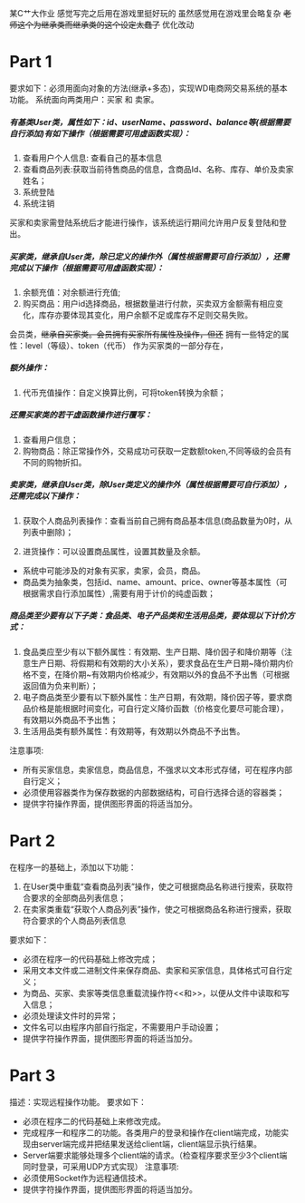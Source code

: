 某C艹大作业
感觉写完之后用在游戏里挺好玩的
虽然感觉用在游戏里会略复杂
~~老师这个为继承类而继承类的这个设定太蠢了~~
优化改动

# Part 1
要求如下：必须用面向对象的方法(继承+多态)，实现WD电商网交易系统的基本功能。
系统面向两类用户：买家 和 卖家。
##### 有基类User类，属性如下：id、userName、password、balance等(根据需要自行添加)有如下操作（根据需要可用虚函数实现）：
1.	查看用户个人信息: 查看自己的基本信息
2.	查看商品列表:获取当前待售商品的信息，含商品Id、名称、库存、单价及卖家姓名；
3.	系统登陆
4.	系统注销

买家和卖家需登陆系统后才能进行操作，该系统运行期间允许用户反复登陆和登出。

##### 买家类，继承自User类，除已定义的操作外（属性根据需要可自行添加），还需完成以下操作（根据需要可用虚函数实现）：
1.	余额充值：对余额进行充值;
2.	购买商品：用户id选择商品，根据数量进行付款，买卖双方金额需有相应变化，库存亦要体现其变化，用户余额不足或库存不足则交易失败。

会员类，~~继承自买家类。会员拥有买家所有属性及操作，但还~~ 拥有一些特定的属性：level（等级）、token（代币） 作为买家类的一部分存在，
##### 额外操作：
1. 代币充值操作：自定义换算比例，可将token转换为余额；

##### 还需买家类的若干虚函数操作进行覆写：
1.	查看用户信息；
2. 购物商品：除正常操作外，交易成功可获取一定数额token,不同等级的会员有不同的购物折扣。

##### 卖家类，继承自User类，除User类定义的操作外（属性根据需要可自行添加），还需完成以下操作：
1.	获取个人商品列表操作：查看当前自己拥有商品基本信息(商品数量为0时，从列表中删除)；

2.	进货操作：可以设置商品属性，设置其数量及余额。
- 系统中可能涉及的对象有买家，卖家，会员，商品。
- 商品类为抽象类，包括id、name、amount、price、owner等基本属性（可根据需求自行添加属性）,需要有用于计价的纯虚函数；

##### 商品类至少要有以下子类：食品类、电子产品类和生活用品类，要体现以下计价方式：
1.	食品类应至少有以下额外属性：有效期、生产日期、降价因子和降价期等（注意生产日期、将假期和有效期的大小关系），要求食品在生产日期~降价期内价格不变，在降价期~有效期内价格减少，有效期以外的食品不予出售（可根据返回值为负来判断）；
2.	电子商品类至少要有以下额外属性：生产日期，有效期，降价因子等，要求商品价格是能根据时间变化，可自行定义降价函数（价格变化要尽可能合理），有效期以外商品不予出售；
3.	生活用品类有额外属性：有效期等，有效期以外商品不予出售。

注意事项:
- 所有买家信息，卖家信息，商品信息，不强求以文本形式存储，可在程序内部自行定义；
- 必须使用容器类作为保存数据的内部数据结构，可自行选择合适的容器类；
- 提供字符操作界面，提供图形界面的将适当加分。

# Part 2

在程序一的基础上，添加以下功能：
1.	在User类中重载“查看商品列表”操作，使之可根据商品名称进行搜索，获取符合要求的全部商品列表信息；
2. 在卖家类重载“获取个人商品列表”操作，使之可根据商品名称进行搜索，获取符合要求的个人商品列表信息

要求如下：
- 必须在程序一的代码基础上修改完成；
- 采用文本文件或二进制文件来保存商品、卖家和买家信息，具体格式可自行定义；
- 为商品、买家、卖家等类信息重载流操作符<<和>>，以便从文件中读取和写入信息；
- 必须处理读文件时的异常；
- 文件名可以由程序内部自行指定，不需要用户手动设置；
- 提供字符操作界面，提供图形界面的将适当加分。

# Part 3
描述：实现远程操作功能。
要求如下：
- 必须在程序二的代码基础上来修改完成。
- 完成程序一和程序二的功能。各类用户的登录和操作在client端完成，功能实现由server端完成并把结果发送给client端，client端显示执行结果。
- Server端要求能够处理多个client端的请求。（检查程序要求至少3个client端同时登录，可采用UDP方式实现）
注意事项:
- 必须使用Socket作为远程通信技术。
- 提供字符操作界面，提供图形界面的将适当加分。
